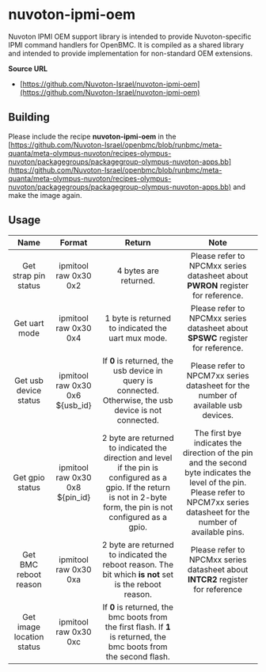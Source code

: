# nuvoton-ipmi-oem

Nuvoton IPMI OEM support library is intended to provide Nuvoton-specific IPMI command handlers for OpenBMC.
It is compiled as a shared library and intended to provide implementation for non-standard OEM extensions.

**Source URL**
* [https://github.com/Nuvoton-Israel/nuvoton-ipmi-oem](https://github.com/Nuvoton-Israel/nuvoton-ipmi-oem)

## Building

Please include the recipe **nuvoton-ipmi-oem** in the [https://github.com/Nuvoton-Israel/openbmc/blob/runbmc/meta-quanta/meta-olympus-nuvoton/recipes-olympus-nuvoton/packagegroups/packagegroup-olympus-nuvoton-apps.bb](https://github.com/Nuvoton-Israel/openbmc/blob/runbmc/meta-quanta/meta-olympus-nuvoton/recipes-olympus-nuvoton/packagegroups/packagegroup-olympus-nuvoton-apps.bb) and make the image again.

## Usage

|Name          | Format  | Return                                                                                                   | Note |
|:-------------:|:-------: |:--------------------------------------------------------------------------------------------------------: | :-------:     |
| Get strap pin status      | ipmitool raw 0x30 0x2 | 4 bytes are returned.  | Please refer to NPCMxx series datasheet about **PWRON** register for reference. |
| Get uart mode             | ipmitool raw 0x30 0x4 | 1 byte is returned to indicated the uart mux mode. | Please refer to NPCMxx series datasheet about **SPSWC** register for reference. |
| Get usb device status     | ipmitool raw 0x30 0x6 ${usb_id} | If **0** is returned, the usb device in query is connected. Otherwise, the usb device is not connected.  | Please refer to NPCM7xx series datasheet for the number of available usb devices. |
| Get gpio status           | ipmitool raw 0x30 0x8 ${pin_id} | 2 byte are returned to indicated the direction and level if the pin is configured as a gpio. If the return is not in 2-byte form, the pin is not configured as a gpio. | The first bye indicates the direction of the pin and the second byte indicates the level of the pin. Please refer to NPCM7xx series datasheet for the number of available pins. |
| Get BMC reboot reason     | ipmitool raw 0x30 0xa | 2 byte are returned to indicated the reboot reason. The bit which **is not** set is the reboot reason. | Please refer to NPCMxx series datasheet about **INTCR2** register for reference |
| Get image location status | ipmitool raw 0x30 0xc | If **0** is returned, the bmc boots from the first flash. If **1** is returned, the bmc boots from the second flash.  |  |


